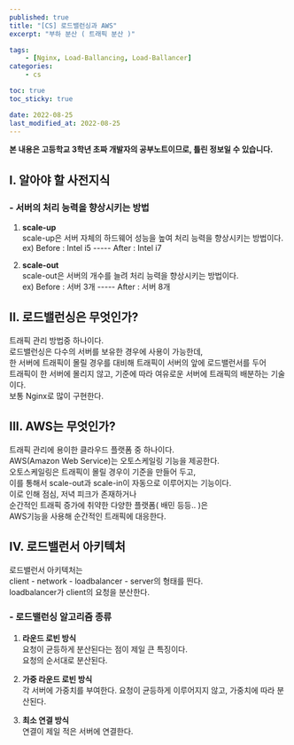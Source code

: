 ```yaml
---
published: true
title: "[CS] 로드밸런싱과 AWS"
excerpt: "부하 분산 ( 트래픽 분산 )"

tags:
    - [Nginx, Load-Ballancing, Load-Ballancer]
categories:
    - cs

toc: true
toc_sticky: true

date: 2022-08-25
last_modified_at: 2022-08-25
---
```

  
**본 내용은 고등학교 3학년 초짜 개발자의 공부노트이므로, 틀린 정보일 수 있습니다.**
  


## **I. 알아야 할 사전지식**
### - 서버의 처리 능력을 향상시키는 방법
1. **scale-up**  
scale-up은 서버 자체의 하드웨어 성능을 높여 처리 능력을 향상시키는 방법이다.  
ex) Before : Intel i5 ----- After : Intel i7

2. **scale-out**  
scale-out은 서버의 개수를 늘려 처리 능력을 향상시키는 방법이다.  
ex) Before : 서버 3개 ----- After : 서버 8개

## **II. 로드밸런싱은 무엇인가?**
트래픽 관리 방법중 하나이다.  
로드밸런싱은 다수의 서버를 보유한 경우에 사용이 가능한데,  
한 서버에 트래픽이 몰릴 경우를 대비해 트래픽이 서버의 앞에 로드밸런서를 두어  
트래픽이 한 서버에 몰리지 않고, 기준에 따라 여유로운 서버에 트래픽의 배분하는 기술이다.  
보통 Nginx로 많이 구현한다.


## **III. AWS는 무엇인가?**
트래픽 관리에 용이한 클라우드 플랫폼 중 하나이다.  
AWS(Amazon Web Service)는 오토스케일링 기능을 제공한다.  
오토스케일링은 트래픽이 몰릴 경우이 기준을 만들어 두고,  
이를 통해서 scale-out과 scale-in이 자동으로 이루어지는 기능이다.  
이로 인해 점심, 저녁 피크가 존재하거나  
순간적인 트래픽 증가에 취약한 다양한 플랫폼( 배민 등등.. )은  
AWS기능을 사용해 순간적인 트래픽에 대응한다.

## **IV. 로드밸런서 아키텍처**
로드밸런서 아키텍처는  
client - network - loadbalancer - server의 형태를 띈다.  
loadbalancer가 client의 요청을 분산한다.  

### - 로드밸런싱 알고리즘 종류
1. **라운드 로빈 방식**  
요청이 균등하게 분산된다는 점이 제일 큰 특징이다.  
요청의 순서대로 분산된다.

2. **가중 라운드 로빈 방식**  
각 서버에 가중치를 부여한다.
요청이 균등하게 이루어지지 않고, 가중치에 따라 분산된다.

3. **최소 연결 방식**  
연결이 제일 적은 서버에 연결한다.
